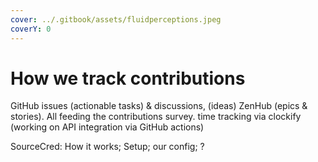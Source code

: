 ```yaml
---
cover: ../.gitbook/assets/fluidperceptions.jpeg
coverY: 0
---
```


# How we track contributions

GitHub issues (actionable tasks) & discussions, (ideas)  ZenHub (epics & stories). All feeding the contributions survey. time tracking via clockify (working on API integration via GitHub actions)

SourceCred: How it works; Setup; our config; ?
